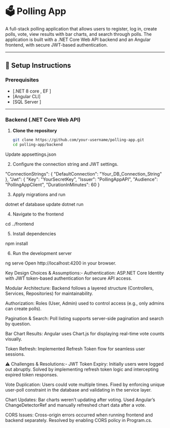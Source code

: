 # 🗳️ Polling App

A full-stack polling application that allows users to register, log in, create polls, vote, view results with bar charts, and search through polls. The application is built with a .NET Core Web API backend and an Angular frontend, with secure JWT-based authentication.

---

## 🔧 Setup Instructions

### Prerequisites
- [.NET 8 core , EF ]
- [Angular CLI]
- [SQL Server ] 
---

### Backend (.NET Core Web API)

1. **Clone the repository**
   ```bash
   git clone https://github.com/your-username/polling-app.git
   cd polling-app/backend
Update appsettings.json

2. Configure the connection string and JWT settings.

"ConnectionStrings": {
  "DefaultConnection": "Your_DB_Connection_String"
},
"Jwt": {
  "Key": "YourSecretKey",
  "Issuer": "PollingAppAPI",
  "Audience": "PollingAppClient",
  "DurationInMinutes": 60
}

3. Apply migrations and run

dotnet ef database update
dotnet run


4. Navigate to the frontend

cd ../frontend

5. Install dependencies

npm install

6. Run the development server

ng serve
Open http://localhost:4200 in your browser.




 Key Design Choices & Assumptions:-
Authentication: ASP.NET Core Identity with JWT token-based authentication for secure API access.

Modular Architecture: Backend follows a layered structure (Controllers, Services, Repositories) for maintainability.

Authorization: Roles (User, Admin) used to control access (e.g., only admins can create polls).

Pagination & Search: Poll listing supports server-side pagination and search by question.

Bar Chart Results: Angular uses Chart.js for displaying real-time vote counts visually.

Token Refresh: Implemented Refresh Token flow for seamless user sessions.




⚠️ Challenges & Resolutions:-
JWT Token Expiry: Initially users were logged out abruptly. Solved by implementing refresh token logic and intercepting expired token responses.

Vote Duplication: Users could vote multiple times. Fixed by enforcing unique user-poll constraint in the database and validating in the service layer.

Chart Updates: Bar charts weren’t updating after voting. Used Angular’s ChangeDetectorRef and manually refreshed chart data after a vote.

CORS Issues: Cross-origin errors occurred when running frontend and backend separately. Resolved by enabling CORS policy in Program.cs.



